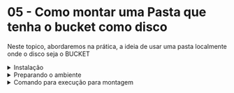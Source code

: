 # 05 - Como montar uma Pasta que tenha o bucket como disco

Neste topico, abordaremos na prática, a ideia de usar uma pasta localmente onde o disco seja o BUCKET

<details>
<summary>Instalação</summary>

Para realizar isto precisamos de um compilador de comandos do Google Cloud, chamado GCSFUSE

# 01 - O que é GCSFUSE

```bash
GCSFuse é um pacote que tem como objetivo, 
montar um Storage Bucket ou todos os bucket localmente
```

## Install gcsfuse for install BUCKET in container 

# Linux

If you are running Linux on a 64-bit x86 machine and are happy to install
pre-built binaries (i.e. you don't want to build from source), you need only
ensure fuse is installed, then download and install the latest release package.
The instructions vary by distribution.


## Ubuntu and Debian (latest releases)

The following instructions set up `apt-get` to see updates to gcsfuse, and are
supported for the **focal**, **bionic**, **artful**, **zesty**, **yakkety**, **xenial**,
and **trusty** [releases][ubuntu-releases] of Ubuntu, and the **jessie** and **stretch**
[releases][debian-releases] of Debian. (Run `lsb_release -c` to find your
release codename.) Users of older releases should follow the instructions for
[other distributions](#other-distributions) below.

1.  Add the gcsfuse distribution URL as a package source and import its public
    key:

        export GCSFUSE_REPO=gcsfuse-focal
        echo "deb http://packages.cloud.google.com/apt $GCSFUSE_REPO main" | sudo tee /etc/apt/sources.list.d/gcsfuse.list
        curl https://packages.cloud.google.com/apt/doc/apt-key.gpg | sudo apt-key add -

2.  Update the list of packages available and install gcsfuse.

        sudo apt-get update
        sudo apt-get install gcsfuse


</details>

<details>
<summary>Preparando o ambiente</summary>

### Precisamos de algumas coisas antes de montar 

> 1° Precisamos do ID do usuario

> 2° Precisamos de uma pasta 

> 3° Precisamos de um arquivo de usuario em formato json

Seguindo essa ordem:

> 1° ID do usuario

```bash
# para ter o seu id, que será o dono da pasta que será montada o comando é
id -u ${nome_do_user}
```

> 2° Precisamos de uma pasta

```bash
# Criando a pasta
mkdir {nome_da_pasta}

# após a criação, damos permissão para leitura e escrita
chmod 777 ./ {nome_da_pasta}

```

> 3° Arquivo de json

Esta parte é importante pois é nesta parte que daremos acesso ao user para montar a pasta.

</details>

<details>
<summary>Comando para execução para montagem</summary>

##### ( ***Para montar devemos nos atentar a alguns parametros para que tudo ocorra como deve ser*** )

```bash

gcsfuse -o allow_other --gid {NUMERO_ID_USER} --uid {NUMERO_ID_USER} --file-mode 777 --dir-mode 777 --key-file={caminho_arquivo_json_permissao} {NOME_BUCKET} /{caminho_pasta_destino_montagem}

```

</details>
